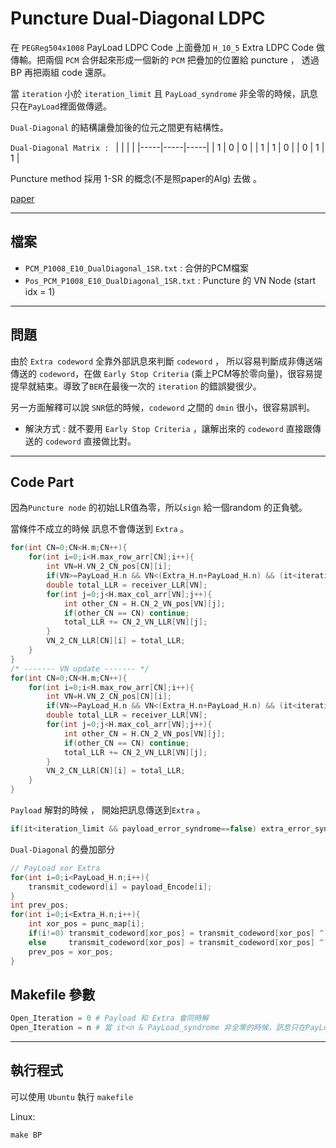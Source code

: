# Puncture Dual-Diagonal LDPC
在 `PEGReg504x1008` PayLoad LDPC Code 上面疊加 `H_10_5` Extra LDPC Code 做傳輸。把兩個 `PCM` 合併起來形成一個新的 `PCM` 把疊加的位置給 puncture ， 透過 BP 再把兩組 code 還原。

當 `iteration` 小於 `iteration_limit` 且 `PayLoad_syndrome` 非全零的時候，訊息只在`PayLoad`裡面做傳遞。

`Dual-Diagonal` 的結構讓疊加後的位元之間更有結構性。

`Dual-Diagonal Matrix : `
|     |     |     |
|-----|-----|-----|
| 1   | 0   | 0   |
| 1   | 1   | 0   |
| 0   | 1   | 1   |

Puncture method 採用 1-SR 的概念(不是照paper的Alg) 去做 。

[paper](https://ieeexplore.ieee.org/document/6398903)

---
## 檔案

- `PCM_P1008_E10_DualDiagonal_1SR.txt` : 合併的PCM檔案
- `Pos_PCM_P1008_E10_DualDiagonal_1SR.txt` : Puncture 的 VN Node (start idx = 1)

---
## 問題
由於 `Extra codeword` 全靠外部訊息來判斷 `codeword`  ， 所以容易判斷成非傳送端傳送的 `codeword`，在做 `Early Stop Criteria` (乘上PCM等於零向量)，很容易提提早就結束。導致了`BER`在最後一次的 `iteration` 的錯誤變很少。 

另一方面解釋可以說 `SNR`低的時候，`codeword` 之間的 `dmin` 很小，很容易誤判。

- 解決方式 : 就不要用 `Early Stop Criteria` ，讓解出來的 `codeword` 直接跟傳送的 `codeword` 直接做比對。
---
## Code Part
因為`Puncture node` 的初始LLR值為零，所以`sign` 給一個random 的正負號。

當條件不成立的時候 訊息不會傳送到 `Extra` 。
``` c++ = 
for(int CN=0;CN<H.m;CN++){
    for(int i=0;i<H.max_row_arr[CN];i++){
        int VN=H.VN_2_CN_pos[CN][i];
        if(VN>=PayLoad_H.n && VN<(Extra_H.n+PayLoad_H.n) && (it<iteration_open && payload_correct_flag==false)) continue;
        double total_LLR = receiver_LLR[VN];
        for(int j=0;j<H.max_col_arr[VN];j++){
            int other_CN = H.CN_2_VN_pos[VN][j];
            if(other_CN == CN) continue;
            total_LLR += CN_2_VN_LLR[VN][j];
        }
        VN_2_CN_LLR[CN][i] = total_LLR;
    }
}
/* ------- VN update ------- */
for(int CN=0;CN<H.m;CN++){
    for(int i=0;i<H.max_row_arr[CN];i++){
        int VN=H.VN_2_CN_pos[CN][i];
        if(VN>=PayLoad_H.n && VN<(Extra_H.n+PayLoad_H.n) && (it<iteration_open && payload_correct_flag==false)) continue;
        double total_LLR = receiver_LLR[VN];
        for(int j=0;j<H.max_col_arr[VN];j++){
            int other_CN = H.CN_2_VN_pos[VN][j];
            if(other_CN == CN) continue;
            total_LLR += CN_2_VN_LLR[VN][j];
        }
        VN_2_CN_LLR[CN][i] = total_LLR;
    }
}
```

`Payload` 解對的時候 ， 開始把訊息傳送到`Extra` 。
``` c++ =
if(it<iteration_limit && payload_error_syndrome==false) extra_error_syndrome = true;
```

`Dual-Diagonal` 的疊加部分
``` c++ =
// PayLoad xor Extra
for(int i=0;i<PayLoad_H.n;i++){
    transmit_codeword[i] = payload_Encode[i];
}
int prev_pos;
for(int i=0;i<Extra_H.n;i++){
    int xor_pos = punc_map[i];
    if(i!=0) transmit_codeword[xor_pos] = transmit_codeword[xor_pos] ^ extra_Encode[i] ^ transmit_codeword[prev_pos];
    else     transmit_codeword[xor_pos] = transmit_codeword[xor_pos] ^ extra_Encode[i];
    prev_pos = xor_pos; 
}
```

## Makefile 參數
``` python =
Open_Iteration = 0 # Payload 和 Extra 會同時解
Open_Iteration = n # 當 it<n & PayLoad_syndrome 非全零的時候，訊息只在PayLoad裡面做傳遞。
```

---
## 執行程式
可以使用 `Ubuntu` 執行 `makefile`

Linux:
```
make BP
```


